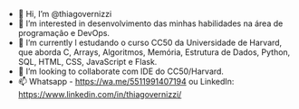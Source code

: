 - 👋 Hi, I’m @thiagovernizzi
- 👀 I’m interested in  desenvolvimento das minhas habilidades na área de programação e DevOps.
- 🌱 I’m currently l estudando o curso CC50 da Universidade de Harvard, que aborda C, Arrays, Algoritmos, Memória, Estrutura de Dados, Python, SQL, HTML, CSS, JavaScript e Flask.
- 💞️ I’m looking to collaborate com IDE do CC50/Harvard.
- 📫  Whatsapp - https://wa.me/5511991407194     ou LinkedIn: https://www.linkedin.com/in/thiagovernizzi/

<!---
thiagovernizzi/thiagovernizzi is a ✨ special ✨ repository because its `README.md` (this file) appears on your GitHub profile.
You can click the Preview link to take a look at your changes.
--->
